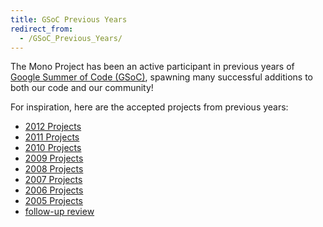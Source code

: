 ```yaml
---
title: GSoC Previous Years
redirect_from:
  - /GSoC_Previous_Years/
---
```


The Mono Project has been an active participant in previous years of [Google Summer of Code (GSoC)](http://code.google.com/soc/), spawning many successful additions to both our code and our community!

For inspiration, here are the accepted projects from previous years:

- [2012 Projects](http://www.google-melange.com/gsoc/org/show/google/gsoc2012/mono)
- [2011 Projects](http://www.google-melange.com/gsoc/org/show/google/gsoc2011/mono)
- [2010 Projects](http://www.google-melange.com/gsoc/org/show/google/gsoc2010/mono)
- [2009 Projects](http://www.google-melange.com/gsoc/org/show/google/gsoc2009/mono)
- [2008 Projects](http://code.google.com/soc/2008/mono/about.html)
- [2007 Projects](/archived/summer2007)
- [2006 Projects](/archived/summer2006)
- [2005 Projects](/archived/summer2005)
- [follow-up review](http://tirania.org/blog/archive/2006/Apr-13.html)

